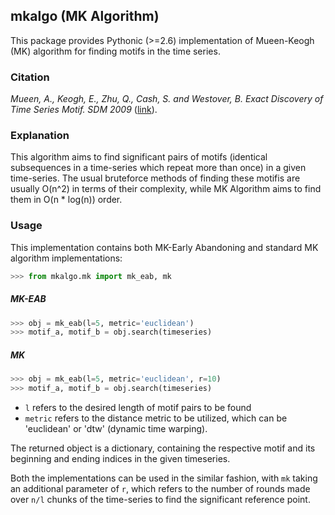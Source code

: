 ## mkalgo (MK Algorithm)
This package provides Pythonic (>=2.6) implementation of Mueen-Keogh (MK) algorithm for finding motifs in the time series.

### Citation
_Mueen, A., Keogh, E., Zhu, Q., Cash, S. and Westover, B. Exact Discovery of Time Series Motif. SDM 2009_ ([link](http://alumni.cs.ucr.edu/~mueen/pdf/EM.pdf)).

### Explanation
This algorithm aims to find significant pairs of motifs (identical subsequences in a time-series which repeat more than once) in a given time-series. The usual bruteforce methods of finding these motifis are usually O(n^2) in terms of their complexity, while MK Algorithm aims to find them in O(n * log(n)) order.

### Usage
This implementation contains both MK-Early Abandoning and standard MK algorithm implementations:
```python
>>> from mkalgo.mk import mk_eab, mk
```

##### MK-EAB

```python
>>> obj = mk_eab(l=5, metric='euclidean')
>>> motif_a, motif_b = obj.search(timeseries)
```

##### MK
```python
>>> obj = mk_eab(l=5, metric='euclidean', r=10)
>>> motif_a, motif_b = obj.search(timeseries)
```

* `l` refers to the desired length of motif pairs to be found
* `metric` refers to the distance metric to be utilized, which can be 'euclidean' or 'dtw' (dynamic time warping).


The returned object is a dictionary, containing the respective motif and its beginning and ending indices in the given timeseries.

Both the implementations can be used in the similar fashion, with `mk` taking an additional parameter of `r`, which refers to the number of rounds made over `n/l` chunks of the time-series to find the significant reference point.